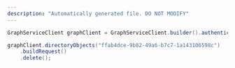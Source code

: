 ```yaml
---
description: "Automatically generated file. DO NOT MODIFY"
---
```

<!-- markdownlint-disable MD041 -->

```java
GraphServiceClient graphClient = GraphServiceClient.builder().authenticationProvider( authProvider ).buildClient();

graphClient.directoryObjects("ffab4dce-9b82-49a6-b7c7-1a143106598c")
    .buildRequest()
    .delete();
```
